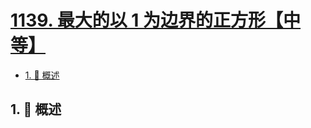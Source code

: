 # [1139. 最大的以 1 为边界的正方形【中等】](https://github.com/tnotesjs/TNotes.leetcode/tree/main/notes/1139.%20%E6%9C%80%E5%A4%A7%E7%9A%84%E4%BB%A5%201%20%E4%B8%BA%E8%BE%B9%E7%95%8C%E7%9A%84%E6%AD%A3%E6%96%B9%E5%BD%A2%E3%80%90%E4%B8%AD%E7%AD%89%E3%80%91)

<!-- region:toc -->

- [1. 📝 概述](#1--概述)

<!-- endregion:toc -->

## 1. 📝 概述
